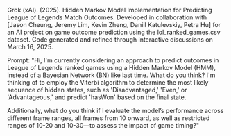 Grok (xAI). (2025). Hidden Markov Model Implementation for Predicting League of Legends Match Outcomes. Developed in collaboration with [Jason Cheung, Jeremy Lim, Kevin Zheng, Daniil Katulevskiy, Petra Hu] for an AI project on game outcome prediction using the lol_ranked_games.csv dataset. Code generated and refined through interactive discussions on March 16, 2025.

Prompt:
"Hi, I'm currently considering an approach to predict outcomes in League of Legends ranked games using a Hidden Markov Model (HMM), instead of a Bayesian Network (BN) like last time. What do you think? I'm thinking of to employ the Viterbi algorithm to determine the most likely sequence of hidden states, such as 'Disadvantaged,' 'Even,' or 'Advantageous,' and predict 'hasWon' based on the final state. 

Additionally, what do you think if I evaluate the model’s performance across different frame ranges, all frames from 10 onward, as well as restricted ranges of 10-20 and 10-30—to assess the impact of game timing?"